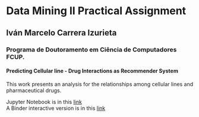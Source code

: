 # Data Mining II Practical Assignment

## Iván Marcelo Carrera Izurieta
### Programa de Doutoramento em Ciência de Computadores FCUP.

#### Predicting Cellular line - Drug Interactions as Recommender System
This work presents an analysis for the relationships among cellular lines and pharmaceutical drugs.

Jupyter Notebook is in this [link](https://github.com/elprofe-ivan/passignment/blob/master/predicting.ipynb)  
A Binder interactive version is in this [link](https://github.com/elprofe-ivan/passignment/blob/master/predicting.ipynb)
